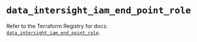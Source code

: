 # `data_intersight_iam_end_point_role`

Refer to the Terraform Registry for docs: [`data_intersight_iam_end_point_role`](https://registry.terraform.io/providers/ciscodevnet/intersight/1.0.71/docs/data-sources/iam_end_point_role).

